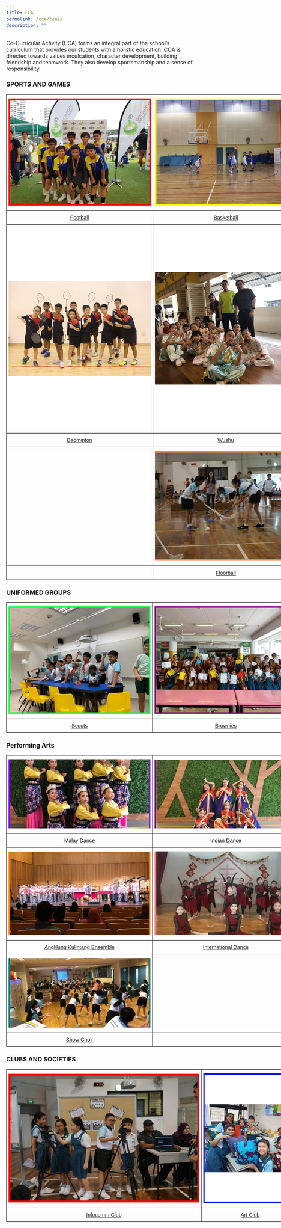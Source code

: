 ```yaml
---
title: CCA
permalink: /cca/ccas/
description: ""
---
```

Co-Curricular Activity (CCA) forms an integral part of the school’s curriculum that provides our students with a holistic education. CCA is directed towards values inculcation, character development, building friendship and teamwork. They also develop sportsmanship and a sense of responsibility.

### SPORTS AND GAMES

<style type="text/css">
.tg  {border-collapse:collapse;border-spacing:0;margin:0px auto;}
.tg td{border-color:black;border-style:solid;border-width:1px;font-family:Arial, sans-serif;font-size:14px;
  overflow:hidden;padding:10px 5px;word-break:normal;}
.tg th{border-color:black;border-style:solid;border-width:1px;font-family:Arial, sans-serif;font-size:14px;
  font-weight:normal;overflow:hidden;padding:10px 5px;word-break:normal;}
.tg .tg-nrix{text-align:center;vertical-align:middle}
</style>
<table class="tg" style="undefined;table-layout: fixed; width: 780px">
<colgroup>
<col style="width: 390px">
<col style="width: 390px">
</colgroup>
<tbody>
  <tr>
    <td class="tg-nrix"><a href = "/cca/Sports/football/" target = "_self"> 
          <img src="/images/Football.gif" 
     style="width:100%"></a></td>
    <td class="tg-nrix"><a href = "/cca/Sports/basketball/" target = "_self"> 
          <img src="/images/Basketball.gif" 
     style="width:100%"></a></td>
  </tr>
  <tr>
    <td class="tg-nrix"><a href="cca/Sports/football/">Football</a></td>
    <td class="tg-nrix"><a href="cca/Sports/basketball/">Basketball</a></td>
  </tr>
  <tr>
    <td class="tg-nrix"><a href = "/cca/Sports/badminton/" target = "_self"> 
          <img src="/images/Badminton.gif" 
     style="width:100%"></a></td>
    <td class="tg-nrix"><a href = "/cca/Sports/wushu/" target = "_self"> 
          <img src="/images/Wushu.gif" 
     style="width:100%"></a></td>
  </tr>
  <tr>
    <td class="tg-nrix"><a href="cca/Sports/badminton/">Badminton</a></td>
    <td class="tg-nrix"><a href="cca/Sports/wushu/">Wushu</a></td>
  </tr>
  <tr>
    <td class="tg-nrix"></td>
    <td class="tg-nrix"><a href = "/cca/Sports/floorball/" target = "_self"> 
          <img src="/images/Floorball.gif" 
     style="width:100%"></a></td>
  </tr>
  <tr>
    <td class="tg-nrix"></td>
    <td class="tg-nrix"><a href="cca/Sports/floorball/">Floorball</a></td>
  </tr>
</tbody>
</table>


### UNIFORMED GROUPS

<style type="text/css">
.tg  {border-collapse:collapse;border-spacing:0;margin:0px auto;}
.tg td{border-color:black;border-style:solid;border-width:1px;font-family:Arial, sans-serif;font-size:14px;
  overflow:hidden;padding:10px 5px;word-break:normal;}
.tg th{border-color:black;border-style:solid;border-width:1px;font-family:Arial, sans-serif;font-size:14px;
  font-weight:normal;overflow:hidden;padding:10px 5px;word-break:normal;}
.tg .tg-nrix{text-align:center;vertical-align:middle}
</style>
<table class="tg" style="undefined;table-layout: fixed; width: 780px">
<colgroup>
<col style="width: 390px">
<col style="width: 390px">
</colgroup>
<tbody>
  <tr>
    <td class="tg-nrix"><a href = "/cca/Uniformed-Groups/scouts/" target = "_self"> 
          <img src="/images/Scouts.gif" 
     style="width:100%"></a></td>
    <td class="tg-nrix"><a href = "/cca/Uniformed-Groups/brownies/" target = "_self"> 
          <img src="/images/Brownies.gif" 
     style="width:100%"></a></td>
  </tr>
  <tr>
    <td class="tg-nrix"><a href="/cca/Uniformed-Groups/scouts/">Scouts</a></td>
    <td class="tg-nrix"><a href="/cca/Uniformed-Groups/brownies/">Brownies</a></td>
  </tr>
 
</tbody>
</table>


### Performing Arts 

<style type="text/css">
.tg  {border-collapse:collapse;border-spacing:0;margin:0px auto;}
.tg td{border-color:black;border-style:solid;border-width:1px;font-family:Arial, sans-serif;font-size:14px;
  overflow:hidden;padding:10px 5px;word-break:normal;}
.tg th{border-color:black;border-style:solid;border-width:1px;font-family:Arial, sans-serif;font-size:14px;
  font-weight:normal;overflow:hidden;padding:10px 5px;word-break:normal;}
.tg .tg-nrix{text-align:center;vertical-align:middle}
</style>
<table class="tg" style="undefined;table-layout: fixed; width: 780px">
<colgroup>
<col style="width: 390px">
<col style="width: 390px">
</colgroup>
<tbody>
  <tr>
    <td class="tg-nrix"><a href = "/cca/Performing-Arts/malay-dance/" target = "_self"> 
          <img src="/images/Malay%20Dance.gif" 
     style="width:100%"></a></td>
    <td class="tg-nrix"><a href = "/cca/Performing-Arts/indian-dance/" target = "_self"> 
          <img src="/images/Indian%20Dance.gif" 
     style="width:100%"></a></td>
  </tr>
  <tr>
    <td class="tg-nrix"><a href="/cca/Performing-Arts/malay-dance/">Malay Dance</a></td>
    <td class="tg-nrix"><a href="/cca/Performing-Arts/indian-dance/">Indian Dance</a></td>
  </tr>
  <tr>
    <td class="tg-nrix"><a href = "/cca/Performing-Arts/angklung-kulintang-ensemble/" target = "_self"> 
          <img src="/images/Ang%20Klung.gif" 
     style="width:100%"></a></td>
    <td class="tg-nrix"><a href = "/cca/Performing-Arts/international-dance/" target = "_self"> 
          <img src="/images/International%20Dance.gif" 
     style="width:100%"></a></td>
  </tr>
  <tr>
    <td class="tg-nrix"><a href="/cca/Performing-Arts/angklung-kulintang-ensemble/">Angklung Kulintang Ensemble</a></td>
    <td class="tg-nrix"><a href="/cca/Performing-Arts/international-dance">International Dance</a></td>
  </tr>
  <tr>
    <td class="tg-nrix"><a href = "/cca/Performing-Arts/show-choir/" target = "_self"> 
          <img src="/images/ShowChoir.gif" 
     style="width:100%"></a></td>
    <td class="tg-nrix"></td>
  </tr>
  <tr>
    <td class="tg-nrix"><a href="/cca/Performing-Arts/show-choir">Show Choir</a></td>
    <td class="tg-nrix"></td>
  </tr>
</tbody>
</table>

### CLUBS AND SOCIETIES

<style type="text/css">
.tg  {border-collapse:collapse;border-spacing:0;margin:0px auto;}
.tg td{border-color:black;border-style:solid;border-width:1px;font-family:Arial, sans-serif;font-size:14px;
  overflow:hidden;padding:10px 5px;word-break:normal;}
.tg th{border-color:black;border-style:solid;border-width:1px;font-family:Arial, sans-serif;font-size:14px;
  font-weight:normal;overflow:hidden;padding:10px 5px;word-break:normal;}
.tg .tg-nrix{text-align:center;vertical-align:middle}
</style>
<table class="tg" style="undefined;table-layout: fixed; width: 780px">
<colgroup>
<col style="width: 520px">
<col style="width: 260px">
</colgroup>
<tbody>
  <tr>
    <td class="tg-nrix"><a href = "/cca/Clubs-and-Societies/infocomm-club/" target = "_self"> 
          <img src="/images/InfocommClub.gif" 
     style="width:100%"></a></td>
    <td class="tg-nrix"><a href = "/cca/Clubs-and-Societies/art-club/" target = "_self"> 
          <img src="/images/ArtClub.gif" 
     style="width:100%"></a></td>
  </tr>
  <tr>
    <td class="tg-nrix"><a href="/cca/Clubs-and-Societies/infocomm-club/">Infocomm Club</a></td>
    <td class="tg-nrix"><a href="/cca/Clubs-and-Societies/art-club/">Art Club</a></td>
  </tr>